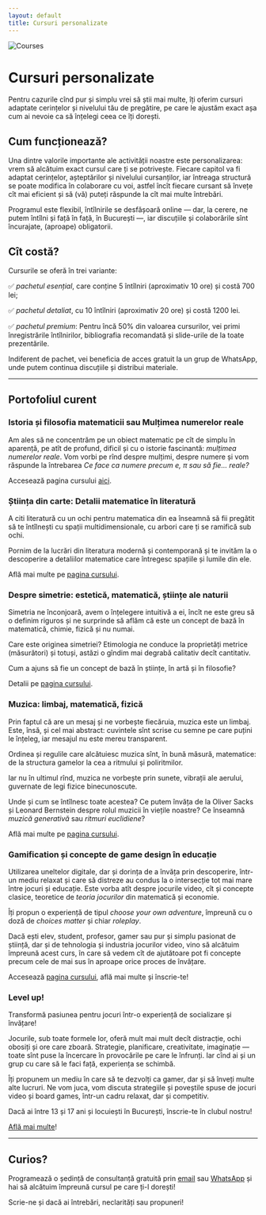 ```yaml
---
layout: default
title: Cursuri personalizate
---
```


![Courses](assets/courses.avif)

# Cursuri personalizate
Pentru cazurile cînd pur și simplu vrei să știi mai multe, îți oferim cursuri 
adaptate cerințelor și nivelului tău de pregătire, pe care le ajustăm exact așa cum 
ai nevoie ca să înțelegi ceea ce îți dorești.

## Cum funcționează?
Una dintre valorile importante ale activității noastre este personalizarea: vrem să alcătuim 
exact cursul care ți se potrivește. Fiecare capitol va fi adaptat cerințelor, așteptărilor 
și nivelului cursanților, iar întreaga structură se poate modifica în colaborare cu voi, 
astfel încît fiecare cursant să învețe cît mai eficient și să (vă) puteți răspunde la cît 
mai multe întrebări.

Programul este flexibil, întîlnirile se desfășoară online — dar, la cerere, ne putem întîlni 
și față în față, în București —, iar discuțiile și colaborările sînt încurajate, (aproape) obligatorii.

## Cît costă?
Cursurile se oferă în trei variante:

✅ *pachetul esențial*, care conține 5 întîlniri (aproximativ 10 ore) și costă 700 lei;

✅ *pachetul detaliat*, cu 10 întîlniri (aproximativ 20 ore) și costă 1200 lei.

✅ *pachetul premium*: Pentru încă 50% din valoarea cursurilor, vei primi înregistrările întîlnirilor, bibliografia recomandată și slide-urile de la toate prezentările.

Indiferent de pachet, vei beneficia de acces gratuit la un grup de WhatsApp, unde putem continua discuțiile și distribui materiale.

---

## Portofoliul curent
### Istoria și filosofia matematicii sau Mulțimea numerelor reale
Am ales să ne concentrăm pe un obiect matematic pe cît de simplu în aparență, 
pe atît de profund, dificil și cu o istorie fascinantă: *mulțimea numerelor reale*. Vom vorbi pe rînd 
despre mulțimi, despre numere și vom răspunde la întrebarea *Ce face ca numere precum e, π sau să fie... reale?*

Accesează pagina cursului [aici](istorie_mate.html).

### Știința din carte: Detalii matematice în literatură
A citi literatură cu un ochi pentru matematica din ea înseamnă să 
fii pregătit să te întîlnești cu spații multidimensionale, cu arbori 
care ți se ramifică sub ochi.

Pornim de la lucrări din literatura modernă și contemporană și te invităm 
la o descoperire a detaliilor matematice care întregesc spațiile și lumile din ele.

Află mai multe pe [pagina cursului](literatura.html).

### Despre simetrie: estetică, matematică, științe ale naturii
Simetria ne înconjoară, avem o înțelegere intuitivă a ei, încît ne este greu să 
o definim riguros și ne surprinde să aflăm că este un concept de bază în matematică, 
chimie, fizică și nu numai.

Care este originea simetriei? Etimologia ne conduce la proprietăți metrice (măsurători) 
și totuși, astăzi o gîndim mai degrabă calitativ decît cantitativ.

Cum a ajuns să fie un concept de bază în științe, în artă și în filosofie?

Detalii pe [pagina cursului](simetrie.html).

### Muzica: limbaj, matematică, fizică
Prin faptul că are un mesaj și ne vorbește fiecăruia, muzica este un limbaj. 
Este, însă, și cel mai abstract: cuvintele sînt scrise cu semne pe care puțini 
le înțeleg, iar mesajul nu este mereu transparent.

Ordinea și regulile care alcătuiesc muzica sînt, în bună măsură, matematice: 
de la structura gamelor la cea a ritmului și poliritmilor.

Iar nu în ultimul rînd, muzica ne vorbește prin sunete, vibrații ale aerului, 
guvernate de legi fizice binecunoscute.

Unde și cum se întîlnesc toate acestea? Ce putem învăța de la Oliver Sacks și 
Leonard Bernstein despre rolul muzicii în viețile noastre? Ce înseamnă 
*muzică generativă* sau *ritmuri euclidiene*?

Află mai multe pe [pagina cursului](muzica.html).

### Gamification și concepte de game design în educație
Utilizarea uneltelor digitale, dar și dorința de a învăța prin descoperire, 
într-un mediu relaxat și care să distreze au condus la o intersecție tot mai 
mare între jocuri și educație. Este vorba atît despre jocurile video, 
cît și concepte clasice, teoretice de *teoria jocurilor* din matematică și economie.

Îți propun o experiență de tipul *choose your own adventure*, 
împreună cu o doză de *choices matter* și chiar *roleplay*.

Dacă ești elev, student, profesor, gamer sau pur și simplu pasionat de știință, dar și 
de tehnologia și industria jocurilor video, vino să alcătuim împreună acest curs, 
în care să vedem cît de ajutătoare pot fi concepte precum cele de mai sus 
în aproape orice proces de învățare.

Accesează [pagina cursului](gamification.html), află mai multe și înscrie-te!

### Level up!
Transformă pasiunea pentru jocuri într-o experiență de socializare și învățare!

Jocurile, sub toate formele lor, oferă mult mai mult decît distracție, ochi obosiți 
și ore care zboară. Strategie, planificare, creativitate, imaginație — toate sînt puse 
la încercare în provocările pe care le înfrunți. Iar cînd ai și un grup cu care să le 
faci față, experiența se schimbă.

Îți propunem un mediu în care să te dezvolți ca gamer, dar și să înveți multe alte lucruri. 
Ne vom juca, vom discuta strategiile și poveștile spuse de jocuri video și board games, 
într-un cadru relaxat, dar și competitiv.

Dacă ai între 13 și 17 ani și locuiești în București, înscrie-te în clubul nostru!

[Află mai multe](level_up.html)!

---

## Curios?
Programează o ședință de consultanță gratuită prin [email](mailto:adrianmanea@poligon-edu.ro) sau 
[WhatsApp](https://wa.me/40750408128) și hai să alcătuim împreună cursul pe care ți-l dorești!

Scrie-ne și dacă ai întrebări, neclarități sau propuneri!